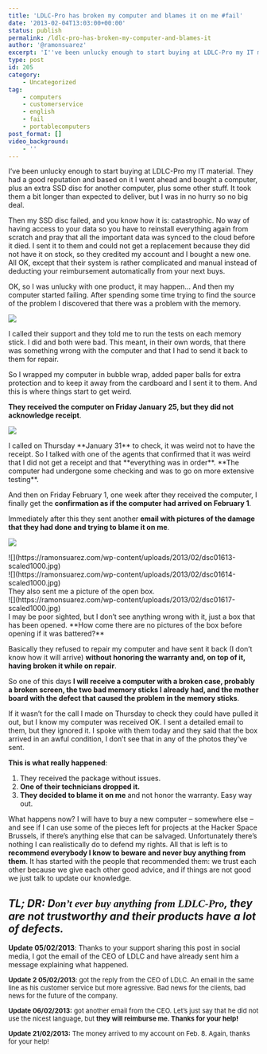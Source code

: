 ```yaml
---
title: 'LDLC-Pro has broken my computer and blames it on me #fail'
date: '2013-02-04T13:03:00+00:00'
status: publish
permalink: /ldlc-pro-has-broken-my-computer-and-blames-it
author: '@ramonsuarez'
excerpt: 'I''ve been unlucky enough to start buying at LDLC-Pro my IT material. They had a good reputation and based on it I went ahead and bought a computer, plus an extra SSD disc for another computer, plus some other stuff. It took them a bit longer than ...'
type: post
id: 205
category:
    - Uncategorized
tag:
    - computers
    - customerservice
    - english
    - fail
    - portablecomputers
post_format: []
video_background:
    - ''
---
```

I’ve been unlucky enough to start buying at LDLC-Pro my IT material. They had a good reputation and based on it I went ahead and bought a computer, plus an extra SSD disc for another computer, plus some other stuff. It took them a bit longer than expected to deliver, but I was in no hurry so no big deal.

Then my SSD disc failed, and you know how it is: catastrophic. No way of having access to your data so you have to reinstall everything again from scratch and pray that all the important data was synced to the cloud before it died. I sent it to them and could not get a replacement because they did not have it on stock, so they credited my account and I bought a new one. All OK, except that their system is rather complicated and manual instead of deducting your reimbursement automatically from your next buys.

OK, so I was unlucky with one product, it may happen… And then my computer started failing. After spending some time trying to find the source of the problem I discovered that there was a problem with the memory.

![](https://ramonsuarez.com/wp-content/uploads/2013/02/2013-01-21_18-28-23-scaled1000.jpg)

<div class="p_embed p_image_embed"></div>I called their support and they told me to run the tests on each memory stick. I did and both were bad. This meant, in their own words, that there was something wrong with the computer and that I had to send it back to them for repair.

So I wrapped my computer in bubble wrap, added paper balls for extra protection and to keep it away from the cardboard and I sent it to them. And this is where things start to get weird.

**They received the computer on Friday January 25, but they did not acknowledge receipt**.

![](https://ramonsuarez.com/wp-content/uploads/2013/02/b-post-reception-colis-ldlc-scaled1000.png)

<div class="p_embed p_image_embed"></div>I called on Thursday **January 31** to check, it was weird not to have the receipt. So I talked with one of the agents that confirmed that it was weird that I did not get a receipt and that **everything was in order**. **The computer had undergone some checking and was to go on more extensive testing**.

And then on Friday February 1, one week after they received the computer, I finally get the **confirmation as if the computer had arrived on February 1**.

Immediately after this they sent another **email with pictures of the damage that they had done and trying to blame it on me**.

![](https://ramonsuarez.com/wp-content/uploads/2013/02/dsc01612-scaled1000.jpg)

<div>![](https://ramonsuarez.com/wp-content/uploads/2013/02/dsc01613-scaled1000.jpg)</div><div></div><div class="p_embed p_image_embed"></div><div></div><div>![](https://ramonsuarez.com/wp-content/uploads/2013/02/dsc01614-scaled1000.jpg)</div>They also sent me a picture of the open box.

<div class="p_embed p_image_embed"></div><div>![](https://ramonsuarez.com/wp-content/uploads/2013/02/dsc01617-scaled1000.jpg)</div>I may be poor sighted, but I don’t see anything wrong with it, just a box that has been opened. **How come there are no pictures of the box before opening if it was battered?**

Basically they refused to repair my computer and have sent it back (I don’t know how it will arrive) **without honoring the warranty and, on top of it, having broken it while on repair**.

So one of this days **I will receive a computer with a broken case, probably a broken screen, the two bad memory sticks I already had, and the mother board with the defect that caused the problem in the memory sticks**.

If it wasn’t for the call I made on Thursday to check they could have pulled it out, but I know my computer was received OK. I sent a detailed email to them, but they ignored it. I spoke with them today and they said that the box arrived in an awful condition, I don’t see that in any of the photos they’ve sent.

**This is what really happened**:

1. They received the package without issues.
2. **One of their technicians dropped it.**
3. **They decided to blame it on me** and not honor the warranty. Easy way out.

What happens now? I will have to buy a new computer – somewhere else – and see if I can use some of the pieces left for projects at the Hacker Space Brussels, if there’s anything else that can be salvaged. Unfortunately there’s nothing I can realistically do to defend my rights. All that is left is to **recommend everybody I know to beware and never buy anything from them**. It has started with the people that recommended them: we trust each other because we give each other good advice, and if things are not good we just talk to update our knowledge.

***TL; DR: D<span style="font-family: mceinline;">on’t ever buy anything from LDLC-Pro</span>, they are not trustworthy and their products have a lot of defects.*** 
---------------------------------------------------------------------------------------------------------------------------------------------------------------------

**Update 05/02/2013**: Thanks to your support sharing this post in social media, I got the email of the CEO of LDLC and have already sent him a message explaining what happened.

<span style="font-size: small;">**Update 2 05/02/2013**: got the reply from the CEO of LDLC. An email in the same line as his customer service but more agressive. Bad news for the clients, bad news for the future of the company.</span>

<span style="font-size: small;">**Update 06/02/2013:** got another email from the CEO. Let’s just say that he did not use the nicest language, but **they will reimburse me. Thanks for your help!**</span>

<span style="font-size: small;">**Update 21/02/2013:** The money arrived to my account on Feb. 8. Again, thanks for your help!</span>